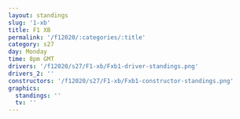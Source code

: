 ```yaml
---
layout: standings
slug: '1-xb'
title: F1 XB
permalink: '/f12020/:categories/:title'
category: s27
day: Monday
time: 8pm GMT
drivers: '/f12020/s27/F1-xb/Fxb1-driver-standings.png'
drivers_2: ''
constructors: '/f12020/s27/F1-xb/Fxb1-constructor-standings.png'
graphics:
  standings: ''
  tv: ''
---
```


